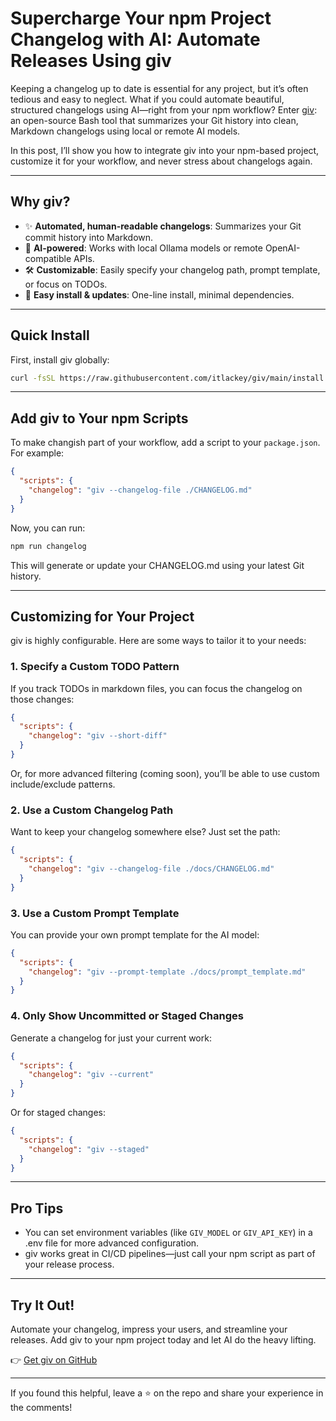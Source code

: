 # Supercharge Your npm Project Changelog with AI: Automate Releases Using giv

Keeping a changelog up to date is essential for any project, but it’s often tedious and easy to neglect. What if you could automate beautiful, structured changelogs using AI—right from your npm workflow? Enter [giv](https://github.com/itlackey/giv): an open-source Bash tool that summarizes your Git history into clean, Markdown changelogs using local or remote AI models.

In this post, I’ll show you how to integrate giv into your npm-based project, customize it for your workflow, and never stress about changelogs again.

---

## Why giv?

- ✨ **Automated, human-readable changelogs**: Summarizes your Git commit history into Markdown.
- 🤖 **AI-powered**: Works with local Ollama models or remote OpenAI-compatible APIs.
- 🛠️ **Customizable**: Easily specify your changelog path, prompt template, or focus on TODOs.
- 🚀 **Easy install & updates**: One-line install, minimal dependencies.

---

## Quick Install

First, install giv globally:

```bash
curl -fsSL https://raw.githubusercontent.com/itlackey/giv/main/install.sh | sh
```

---

## Add giv to Your npm Scripts

To make changish part of your workflow, add a script to your `package.json`. For example:

```json
{
  "scripts": {
    "changelog": "giv --changelog-file ./CHANGELOG.md"
  }
}
```

Now, you can run:

```bash
npm run changelog
```

This will generate or update your CHANGELOG.md using your latest Git history.

---

## Customizing for Your Project

giv is highly configurable. Here are some ways to tailor it to your needs:

### 1. Specify a Custom TODO Pattern

If you track TODOs in markdown files, you can focus the changelog on those changes:

```json
{
  "scripts": {
    "changelog": "giv --short-diff"
  }
}
```

Or, for more advanced filtering (coming soon), you’ll be able to use custom include/exclude patterns.

### 2. Use a Custom Changelog Path

Want to keep your changelog somewhere else? Just set the path:

```json
{
  "scripts": {
    "changelog": "giv --changelog-file ./docs/CHANGELOG.md"
  }
}
```

### 3. Use a Custom Prompt Template

You can provide your own prompt template for the AI model:

```json
{
  "scripts": {
    "changelog": "giv --prompt-template ./docs/prompt_template.md"
  }
}
```

### 4. Only Show Uncommitted or Staged Changes

Generate a changelog for just your current work:

```json
{
  "scripts": {
    "changelog": "giv --current"
  }
}
```

Or for staged changes:

```json
{
  "scripts": {
    "changelog": "giv --staged"
  }
}
```

---

## Pro Tips

- You can set environment variables (like `GIV_MODEL` or `GIV_API_KEY`) in a .env file for more advanced configuration.
- giv works great in CI/CD pipelines—just call your npm script as part of your release process.

---

## Try It Out!

Automate your changelog, impress your users, and streamline your releases. Add giv to your npm project today and let AI do the heavy lifting.

👉 [Get giv on GitHub](https://github.com/itlackey/giv)

---

If you found this helpful, leave a ⭐️ on the repo and share your experience in the comments!

